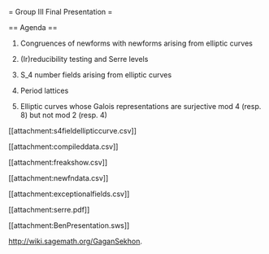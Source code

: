 = Group III Final Presentation =

== Agenda ==

1. Congruences of newforms with newforms arising from elliptic curves

2. (Ir)reducibility testing and Serre levels

3. S_4 number fields arising from elliptic curves

4. Period lattices

5. Elliptic curves whose Galois representations are surjective mod 4 (resp. 8) but not mod 2 (resp. 4)

[[attachment:s4fieldellipticcurve.csv]]

[[attachment:compileddata.csv]]

[[attachment:freakshow.csv]]

[[attachment:newfndata.csv]]

[[attachment:exceptionalfields.csv]]

[[attachment:serre.pdf]]

[[attachment:BenPresentation.sws]]

http://wiki.sagemath.org/GaganSekhon.
